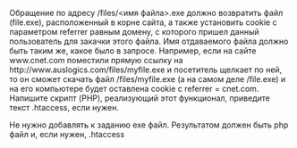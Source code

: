 <p>Обращение по адресу /files/<имя файла>.exe должно возвратить файл (file.exe),
расположенный в корне сайта, а также установить cookie с параметром referrer равным
домену, с которого пришел данный пользователь для закачки этого файла. Имя отдаваемого
файла должно быть таким же, какое было в запросе.
Например, если на сайте www.cnet.com поместили прямую ссылку на
http://www.auslogics.com/files/myfile.exe и посетитель щелкает по ней, то он сможет скачать
файл /files/myfile.exe (а на самом деле /file.exe) и на его компьютере будет оставлена cookie с
referrer = cnet.com.
Напишите скрипт (PHP), реализующий этот функционал, приведите текст .htaccess, если
нужен.</p>
<p>Не нужно добавлять к заданию exe файл. Результатом должен быть
php файл и, если нужен, .htaccess</p>

